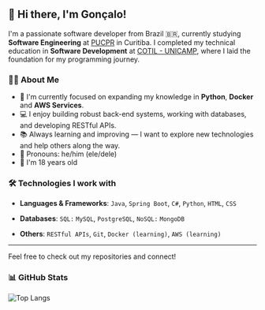 ## 👋 Hi there, I'm Gonçalo!

I'm a passionate software developer from Brazil 🇧🇷, currently studying **Software Engineering** at [PUCPR](https://www.pucpr.br/) in Curitiba. I completed my technical education in **Software Development** at [COTIL - UNICAMP](https://www.cotil.unicamp.br/), where I laid the foundation for my programming journey.

### 👨‍💻 About Me

* 🔭 I'm currently focused on expanding my knowledge in **Python**, **Docker** and **AWS Services**.
* 💻 I enjoy building robust back-end systems, working with databases, and developing RESTful APIs.
* 📚 Always learning and improving — I want to explore new technologies and help others along the way.
* 🧑 Pronouns: he/him (ele/dele)
* 🎂 I'm 18 years old

### 🛠️ Technologies I work with

* **Languages & Frameworks**:
  `Java`, `Spring Boot`, `C#`, `Python`, `HTML`, `CSS`

* **Databases**:
  `SQL:` `MySQL`, `PostgreSQL`, `NoSQL:` `MongoDB`

* **Others**:
  `RESTful APIs`, `Git`, `Docker (learning)`, `AWS (learning)`

---

Feel free to check out my repositories and connect!

### 📊 GitHub Stats

![Top Langs](https://github-readme-stats.vercel.app/api/top-langs/?username=goncalohenrique\&layout=compact\&theme=tokyonight)
